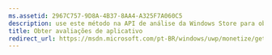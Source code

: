 ```yaml
---
ms.assetid: 2967C757-9D8A-4B37-8AA4-A325F7A060C5
description: use este método na API de análise da Windows Store para obter dados de opinião para um determinado intervalo de datas e outros filtros opcionais.
title: Obter avaliações de aplicativo
redirect_url: https://msdn.microsoft.com/pt-BR/windows/uwp/monetize/get-error-reporting-data
---
```



<!--HONumber=Mar16_HO1-->


